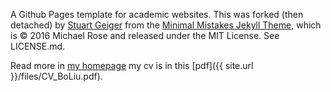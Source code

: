 A Github Pages template for academic websites. This was forked (then detached) by [Stuart Geiger](https://github.com/staeiou) from the [Minimal Mistakes Jekyll Theme](https://mmistakes.github.io/minimal-mistakes/), which is © 2016 Michael Rose and released under the MIT License. See LICENSE.md.

Read more in [my homepage](https://hitlb17.github.io/) 
my cv is in this [pdf]({{ site.url }}/files/CV_BoLiu.pdf).
